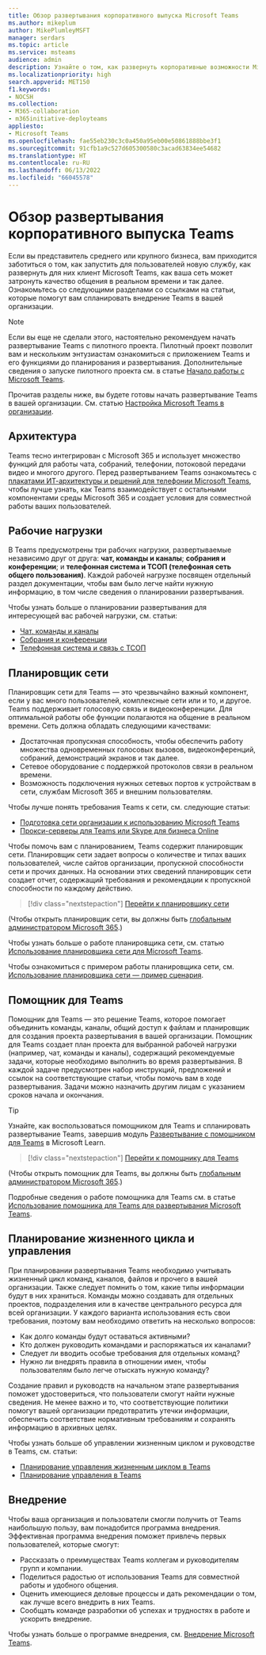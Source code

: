 ```yaml
---
title: Обзор развертывания корпоративного выпуска Microsoft Teams
ms.author: mikeplum
author: MikePlumleyMSFT
manager: serdars
ms.topic: article
ms.service: msteams
audience: admin
description: Узнайте о том, как развернуть корпоративные возможности Microsoft Teams.
ms.localizationpriority: high
search.appverid: MET150
f1.keywords:
- NOCSH
ms.collection:
- M365-collaboration
- m365initiative-deployteams
appliesto:
- Microsoft Teams
ms.openlocfilehash: fae55eb230c3c0a450a95eb00e50861888bbe3f1
ms.sourcegitcommit: 91cfb1a9c527d605300580c3acad63834ee54682
ms.translationtype: HT
ms.contentlocale: ru-RU
ms.lasthandoff: 06/13/2022
ms.locfileid: "66045578"
---
```

# <a name="teams-enterprise-deployment-overview"></a>Обзор развертывания корпоративного выпуска Teams

Если вы представитель среднего или крупного бизнеса, вам приходится заботиться о том, как запустить для пользователей новую службу, как развернуть для них клиент Microsoft Teams, как ваша сеть может затронуть качество общения в реальном времени и так далее. Ознакомьтесь со следующими разделами со ссылками на статьи, которые помогут вам спланировать внедрение Teams в вашей организации.

> [!NOTE]
> Если вы еще не сделали этого, настоятельно рекомендуем начать развертывание Teams с пилотного проекта. Пилотный проект позволит вам и нескольким энтузиастам ознакомиться с приложением Teams и его функциями до планирования и развертывания. Дополнительные сведения о запуске пилотного проекта см. в статье [Начало работы с Microsoft Teams](get-started-with-teams-quick-start.md).

Прочитав разделы ниже, вы будете готовы начать развертывание Teams в вашей организации. См. статью [Настройка Microsoft Teams в организации](deploy-enterprise-setup.md).

## <a name="architecture"></a>Архитектура

Teams тесно интегрирован с Microsoft 365 и использует множество функций для работы чата, собраний, телефонии, потоковой передачи видео и многого другого. Перед развертыванием Teams ознакомьтесь с [плакатами ИТ-архитектуры и решений для телефонии Microsoft Teams](teams-architecture-solutions-posters.md), чтобы лучше узнать, как Teams взаимодействует с остальными компонентами среды Microsoft 365 и создает условия для совместной работы ваших пользователей.

## <a name="workloads"></a>Рабочие нагрузки

В Teams предусмотрены три рабочих нагрузки, развертываемые независимо друг от друга: **чат, команды и каналы**; **собрания и конференции**; и **телефонная система и ТСОП (телефонная сеть общего пользования)**. Каждой рабочей нагрузке посвящен отдельный раздел документации, чтобы вам было легче найти нужную информацию, в том числе сведения о планировании развертывания.

Чтобы узнать больше о планировании развертывания для интересующей вас рабочей нагрузки, см. статьи:

- [Чат, команды и каналы](deploy-chat-teams-channels-microsoft-teams-landing-page.md)
- [Собрания и конференции](deploy-meetings-microsoft-teams-landing-page.md)
- [Телефонная система и связь с ТСОП](cloud-voice-landing-page.md)

## <a name="network-planner"></a>Планировщик сети

Планировщик сети для Teams — это чрезвычайно важный компонент, если у вас много пользователей, комплексные сети или и то, и другое. Teams поддерживает голосовую связь и видеоконференции. Для оптимальной работы обе функции полагаются на общение в реальном времени. Сеть должна обладать следующими качествами:

- Достаточная пропускная способность, чтобы обеспечить работу множества одновременных голосовых вызовов, видеоконференций, собраний, демонстраций экранов и так далее.
- Сетевое оборудование с поддержкой протоколов связи в реальном времени.
- Возможность подключения нужных сетевых портов к устройствам в сети, службам Microsoft 365 и внешним пользователям.

Чтобы лучше понять требования Teams к сети, см. следующие статьи:

- [Подготовка сети организации к использованию Microsoft Teams](prepare-network.md)
- [Прокси-серверы для Teams или Skype для бизнеса Online](proxy-servers-for-skype-for-business-online.md)

Чтобы помочь вам с планированием, Teams содержит планировщик сети. Планировщик сети задает вопросы о количестве и типах ваших пользователей, числе сайтов организации, пропускной способности сети и прочих данных. На основании этих сведений планировщик сети создает отчет, содержащий требования и рекомендации к пропускной способности по каждому действию.

 > [!div class="nextstepaction"]
> [Перейти к планировщику сети](https://admin.teams.microsoft.com/networkplanner/organization)

(Чтобы открыть планировщик сети, вы должны быть [глобальным администратором Microsoft 365](/microsoft-365/admin/add-users/about-admin-roles#commonly-used-microsoft-365-admin-center-roles).)

Чтобы узнать больше о работе планировщика сети, см. статью [Использование планировщика сети для Microsoft Teams](network-planner.md).

Чтобы ознакомиться с примером работы планировщика сети, см. [Использование планировщика сети — пример сценария](tutorial-network-planner-example.yml).

## <a name="teams-advisor"></a>Помощник для Teams

Помощник для Teams — это решение Teams, которое помогает объединить команды, каналы, общий доступ к файлам и планировщик для создания проекта развертывания в вашей организации. Помощник для Teams создает план проекта для выбранной рабочей нагрузки (например, чат, команды и каналы), содержащий рекомендуемые задачи, которые необходимо выполнить во время развертывания. В каждой задаче предусмотрен набор инструкций, предложений и ссылок на соответствующие статьи, чтобы помочь вам в ходе развертывания. Задачи можно назначить другим лицам с указанием сроков начала и окончания.

> [!TIP]
> Узнайте, как воспользоваться помощником для Teams и спланировать развертывание Teams, завершив модуль [Развертывание с помощником для Teams](/learn/modules/m365-teams-rollout-using-advisor/) в Microsoft Learn.

> [!div class="nextstepaction"]
> [Перейти к помощнику для Teams](https://admin.teams.microsoft.com/teams-deployment)

(Чтобы открыть помощник для Teams, вы должны быть [глобальным администратором Microsoft 365](/microsoft-365/admin/add-users/about-admin-roles#commonly-used-microsoft-365-admin-center-roles).)

Подробные сведения о работе помощника для Teams см. в статье [Использование помощника для Teams для развертывания Microsoft Teams](use-advisor-teams-roll-out.md).

## <a name="lifecycle-and-governance-planning"></a>Планирование жизненного цикла и управления

При планировании развертывания Teams необходимо учитывать жизненный цикл команд, каналов, файлов и прочего в вашей организации. Также следует помнить о том, какие типы информации будут в них храниться. Команды можно создавать для отдельных проектов, подразделения или в качестве центрального ресурса для всей организации. У каждого варианта использования есть свои требования, поэтому вам необходимо ответить на несколько вопросов:

- Как долго команды будут оставаться активными?
- Кто должен руководить командами и распоряжаться их каналами?
- Следует ли вводить особые требования для отдельных команд?
- Нужно ли внедрять правила в отношении имен, чтобы пользователям было легче отыскать нужную команду?

Создание правил и руководств на начальном этапе развертывания поможет удостовериться, что пользователи смогут найти нужные сведения. Не менее важно и то, что соответствующие политики помогут вашей организации предотвратить утечки информации, обеспечить соответствие нормативным требованиям и сохранять информацию в архивных целях.

Чтобы узнать больше об управлении жизненным циклом и руководстве в Teams, см. статьи:

- [Планирование управления жизненным циклом в Teams](plan-teams-lifecycle.md)
- [Планирование управления в Teams](plan-teams-governance.md)

## <a name="adoption"></a>Внедрение

Чтобы ваша организация и пользователи смогли получить от Teams наибольшую пользу, вам понадобится программа внедрения. Эффективная программа внедрения поможет привлечь первых пользователей, которые смогут:

- Рассказать о преимуществах Teams коллегам и руководителям групп и компании.
- Поделиться радостью от использования Teams для совместной работы и удобного общения.
- Оценить имеющиеся деловые процессы и дать рекомендации о том, как лучше всего внедрить в них Teams.
- Сообщать команде разработки об успехах и трудностях в работе и ускорить внедрение.

Чтобы узнать больше о программе внедрения, см. [Внедрение Microsoft Teams](adopt-microsoft-teams-landing-page.md).